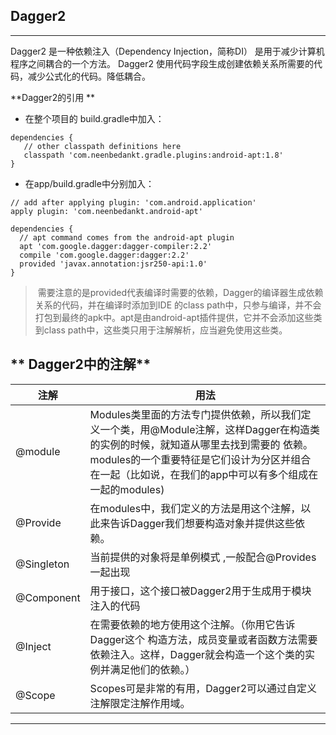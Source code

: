 ## Dagger2
---
Dagger2 是一种依赖注入（Dependency Injection，简称DI） 是用于减少计算机程序之间耦合的一个方法。
Dagger2 使用代码字段生成创建依赖关系所需要的代码，减少公式化的代码。降低耦合。

**Dagger2的引用 **
- 在整个项目的 build.gradle中加入：

```
dependencies {
   // other classpath definitions here
   classpath 'com.neenbedankt.gradle.plugins:android-apt:1.8'
}
```
- 在app/build.gradle中分别加入：

```
// add after applying plugin: 'com.android.application'  
apply plugin: 'com.neenbedankt.android-apt'

```

```
dependencies {
  // apt command comes from the android-apt plugin
  apt 'com.google.dagger:dagger-compiler:2.2'
  compile 'com.google.dagger:dagger:2.2'
  provided 'javax.annotation:jsr250-api:1.0'
}

```
> 需要注意的是provided代表编译时需要的依赖，Dagger的编译器生成依赖关系的代码，并在编译时添加到IDE 的class path中，只参与编译，并不会打包到最终的apk中。apt是由android-apt插件提供，它并不会添加这些类到class path中，这些类只用于注解解析，应当避免使用这些类。

** Dagger2中的注解**
---

注解|用法
-------|--------
@module|Modules类里面的方法专门提供依赖，所以我们定义一个类，用@Module注解，这样Dagger在构造类的实例的时候，就知道从哪里去找到需要的 依赖。modules的一个重要特征是它们设计为分区并组合在一起（比如说，在我们的app中可以有多个组成在一起的modules)
@Provide|在modules中，我们定义的方法是用这个注解，以此来告诉Dagger我们想要构造对象并提供这些依赖。
@Singleton|	当前提供的对象将是单例模式 ,一般配合@Provides一起出现
@Component|	用于接口，这个接口被Dagger2用于生成用于模块注入的代码
@Inject|	在需要依赖的地方使用这个注解。（你用它告诉Dagger这个 构造方法，成员变量或者函数方法需要依赖注入。这样，Dagger就会构造一个这个类的实例并满足他们的依赖。）
@Scope|	Scopes可是非常的有用，Dagger2可以通过自定义注解限定注解作用域。

----
